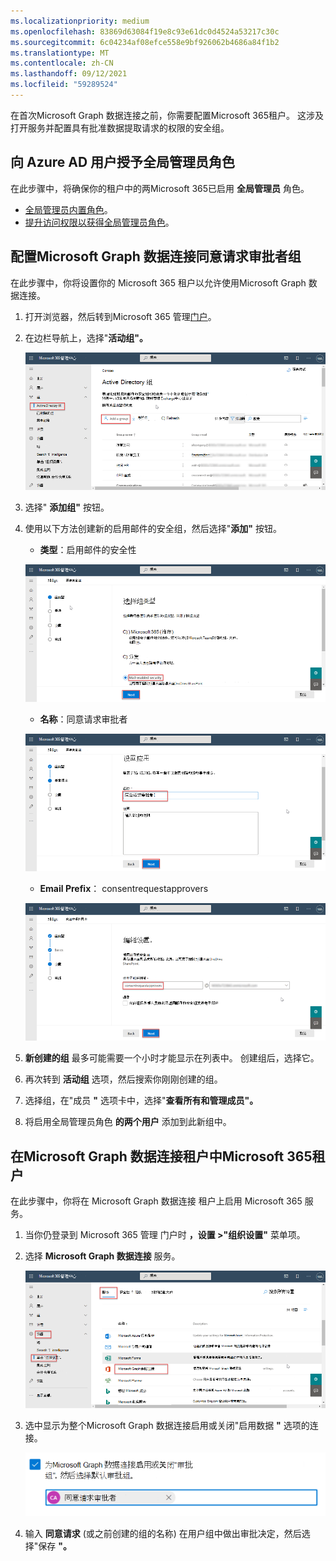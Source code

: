 ```yaml
---
ms.localizationpriority: medium
ms.openlocfilehash: 83869d63084f19e8c93e61dc0d4524a53217c30c
ms.sourcegitcommit: 6c04234af08efce558e9bf926062b4686a84f1b2
ms.translationtype: MT
ms.contentlocale: zh-CN
ms.lasthandoff: 09/12/2021
ms.locfileid: "59289524"
---
```

<!-- markdownlint-disable MD002 MD041 -->

在首次Microsoft Graph 数据连接之前，你需要配置Microsoft 365租户。 这涉及打开服务并配置具有批准数据提取请求的权限的安全组。

## <a name="grant-azure-ad-users-the-global-administrator-role"></a>向 Azure AD 用户授予全局管理员角色

在此步骤中，将确保你的租户中的两Microsoft 365已启用 **全局管理员** 角色。

- [全局管理员内置角色](/azure/active-directory/roles/permissions-reference#global-administrator)。
- [提升访问权限以获得全局管理员角色](/azure/role-based-access-control/elevate-access-global-admin)。

## <a name="configure-microsoft-graph-data-connect-consent-request-approver-group"></a>配置Microsoft Graph 数据连接同意请求审批者组

在此步骤中，你将设置你的 Microsoft 365 租户以允许使用Microsoft Graph 数据连接。

1. 打开浏览器，然后转到Microsoft 365 管理[门户](https://admin.microsoft.com/)。

1. 在边栏导航上，选择"**活动组"。**

    ![显示活动组中活动组的Microsoft 365 管理中心。](images/data-connect-m365-act-grp.png)

1. 选择" **添加组"** 按钮。

1. 使用以下方法创建新的启用邮件的安全组，然后选择"**添加"** 按钮。
   - **类型**：启用邮件的安全性

    ![显示用户为邮件组中新组选择启用邮件的安全性的Microsoft 365 管理中心。](images/data-connect-m365-mail-sec.png)

   - **名称**：同意请求审批者

    ![显示用户正在向该组提供"同意请求审批者"的名称的屏幕截图Microsoft 365 管理中心。](images/data-connect-m365-cons-apprv.png)

   - **Email Prefix**： consentrequestapprovers

    ![显示用户为以前在活动组中创建的组创建Microsoft 365 管理中心。](images/data-connect-m365-cons-apprv-pref.png)

1. **新创建的组** 最多可能需要一个小时才能显示在列表中。 创建组后，选择它。

1. 再次转到 **活动组** 选项，然后搜索你刚刚创建的组。

1. 选择组，在"成员 **"** 选项卡中，选择"**查看所有和管理成员"。**

1. 将启用全局管理员角色 **的两个用户** 添加到此新组中。

## <a name="enable-microsoft-graph-data-connect-in-your-microsoft-365-tenant"></a>在Microsoft Graph 数据连接租户中Microsoft 365租户

在此步骤中，你将在 Microsoft Graph 数据连接 租户上启用 Microsoft 365 服务。

1. 当你仍登录到 Microsoft 365 管理 门户时 **，设置 >"组织设置"** 菜单项。

1. 选择 **Microsoft Graph 数据连接** 服务。

    ![显示"组织设置"边栏选项卡中的"服务"的屏幕截图。 用户正在切换Microsoft Graph 数据连接服务Microsoft 365 管理中心。](images/data-connect-m365-mgdc-toggle.png)

1. 选中显示为整个Microsoft Graph 数据连接启用或关闭"启用数据 **"** 选项的连接。

    ![显示为整个组织启用"数据"功能而必须连接复选框的屏幕截图。](images/data-connect-m365-enable-mgdc-for-org.png)

1. 输入 **同意请求** (或之前创建的组的名称) 在用户组中做出审批决定，然后选择"保存 **"。** 
